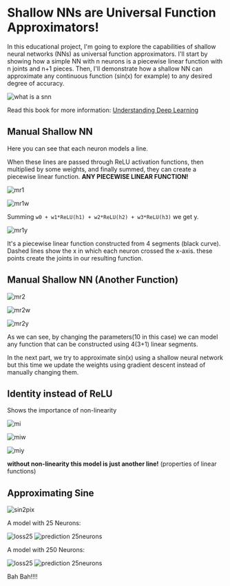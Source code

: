 # Shallow NNs are Universal Function Approximators!

In this educational project, I'm going to explore the capabilities of shallow neural networks (NNs) as universal function approximators. I'll start by showing how a simple NN with n neurons is a piecewise linear function with n joints and n+1 pieces. Then, I'll demonstrate how a shallow NN can approximate any continuous function (sin(x) for example) to any desired degree of accuracy.

![what is a snn](images/snn.png)

Read this book for more information: [Understanding Deep Learning](https://udlbook.github.io/udlbook/)

## Manual Shallow NN
Here you can see that each neuron models a line. 

When these lines are passed through ReLU activation functions, then multiplied by some weights, and finally summed, they can create a piecewise linear function. **ANY PIECEWISE LINEAR FUNCTION!**

![mr1](images/manual_relu_1.png)

![mr1w](images/manual_relu_1_w.png)

Summing `w0 + w1*ReLU(h1) + w2*ReLU(h2) + w3*ReLU(h3)` we get y.

![mr1y](images/manual_relu_1_y.png)

It's a piecewise linear function constructed from 4 segments (black curve). Dashed lines show the x in which each neuron crossed the x-axis. these points create the joints in our resulting function.


## Manual Shallow NN (Another Function)
![mr2](images/manual_relu_2.png)

![mr2w](images/manual_relu_2_w.png)

![mr2y](images/manual_relu_2_y.png)

As we can see, by changing the parameters(10 in this case) we can model any function that can be constructed using 4(3+1) linear segments.

In the next part, we try to approximate sin(x) using a shallow neural network but this time we update the weights using gradient descent instead of manually changing them.


## Identity instead of ReLU
Shows the importance of non-linearity

![mi](images/manual_identity_1.png)

![miw](images/manual_identity_1_w.png)

![miy](images/manual_identity_1_y.png)

**without non-linearity this model is just another line!** (properties of linear functions)

## Approximating Sine

![sin2pix](images/sin2pix.png)

A model with 25 Neurons:

![loss25](images/loss_function_25_neurons.png)
![prediction 25neurons](images/Prediction_25_neurons.png)

A model with 250 Neurons:

![loss25](images/loss_function_250_neurons.png)
![prediction 25neurons](images/Prediction_250_neurons.png)

Bah Bah!!!!